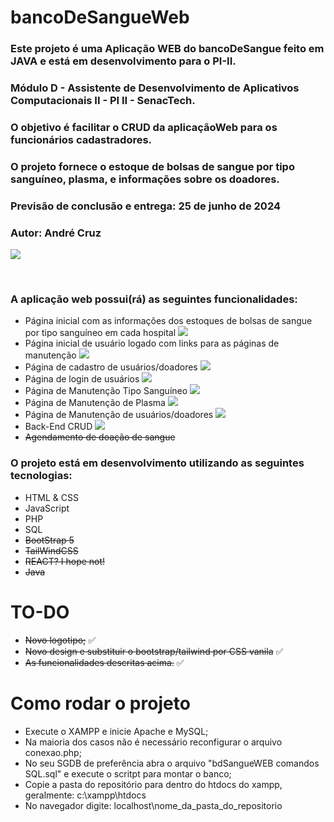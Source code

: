 # bancoDeSangueWeb

<h3>Este projeto é uma Aplicação WEB do bancoDeSangue feito em JAVA e está em desenvolvimento para o PI-II.</h3>
<h3>Módulo D - Assistente de Desenvolvimento de Aplicativos Computacionais II - PI II - SenacTech.</h3>
<h3>O objetivo é facilitar o CRUD da aplicaçãoWeb para os funcionários cadastradores.</h3>
<h3>O projeto fornece o estoque de bolsas de sangue por tipo sanguíneo, plasma, e informações sobre os doadores.</h3>
<h3>Previsão de conclusão e entrega: 25 de junho de 2024</h3>
<h3>Autor: André Cruz</h3>

![](https://progress-bar.dev/100/?title=Overal%20Progress)
<br>

<br>

<h3>A aplicação web possui(rá) as seguintes funcionalidades:</h3>

- Página inicial com as informações dos estoques de bolsas de sangue por tipo sanguíneo em cada hospital ![](https://progress-bar.dev/100/)
- Página inicial de usuário logado com links para as páginas de manutenção ![](https://progress-bar.dev/100/)
- Página de cadastro de usuários/doadores ![](https://progress-bar.dev/100/)
- Página de login de usuários ![](https://progress-bar.dev/100/)
- Página de Manutenção Tipo Sanguíneo ![](https://progress-bar.dev/100/)
- Página de Manutenção de Plasma ![](https://progress-bar.dev/100/)
- Página de Manutenção de usuários/doadores ![](https://progress-bar.dev/100/)
- Back-End CRUD ![](https://progress-bar.dev/100/)
- ~~Agendamento de doação de sangue~~

<h3>O projeto está em desenvolvimento utilizando as seguintes tecnologias:</h3>

- HTML & CSS
- JavaScript
- PHP
- SQL
- ~~BootStrap 5~~
- ~~TailWindCSS~~
- ~~REACT? I hope not!~~
- ~~Java~~

# TO-DO
- ~~Novo logotipo;~~ :white_check_mark:
- ~~Novo design e substituir o bootstrap/tailwind por CSS vanila~~ :white_check_mark:
- ~~As funcionalidades descritas acima.~~ :white_check_mark:

# Como rodar o projeto
- Execute o XAMPP e inicie Apache e MySQL;
- Na maioria dos casos não é necessário reconfigurar o arquivo conexao.php;
- No seu SGDB de preferência abra o arquivo "bdSangueWEB comandos SQL.sql" e execute o scritpt para montar o banco;
- Copie a pasta do repositório para dentro do htdocs do xampp, geralmente: c:\xampp\htdocs
- No navegador digite: localhost\nome_da_pasta_do_repositorio
